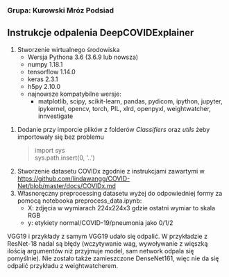 ### Grupa: Kurowski Mróz Podsiad

## Instrukcje odpalenia DeepCOVIDExplainer

1. Stworzenie wirtualnego środowiska
	- Wersja Pythona 3.6 (3.6.9 lub nowsza)
	- numpy 1.18.1
	- tensorflow 1.14.0
	- keras 2.3.1
	- h5py 2.10.0
	- najnowsze kompatybilne wersje: 
		- matplotlib, scipy, scikit-learn, pandas, pydicom, ipython, jupyter, ipykernel, opencv, torch, PIL, xlrd, openpyxl, weightwatcher, innvestigate
<!--- 2. Instalacja CUDA (?) --->
1. Dodanie przy imporcie plików z folderów *Classifiers* oraz *utils* żeby importowały się bez problemu
	> import sys  
	> sys.path.insert(0, '..')
1. Stworzenie datasetu COVIDx zgodnie z instrukcjami zawartymi w https://github.com/lindawangg/COVID-Net/blob/master/docs/COVIDx.md
1. Własnoręczny preprocessing datasetu wyżej do odpowiedniej formy za pomocą notebooka preprocess_data.ipynb:
	- X: zdjęcia w wymiarach 224x224x3 gdzie ostatni wymiar to skala RGB
	- y: etykiety normal/COVID-19/pneumonia jako 0/1/2

<!--- Notebook z kodem: https://nbviewer.jupyter.org/github/z-mrozu/2021L-WB-DL-1/blob/main/KurowskiMrozPodsiad/preprocess-data.ipynb  --->
VGG19 i przykłady z samym VGG19 udało się odpalić. W przykładzie z ResNet-18 nadal są błędy (wczytywanie wag, wywoływanie z więszką ilością argumentów niż przyjmuje model, sam network odpala się pomyślnie). Nie zostało także zamieszczone DenseNet161, więc nie da się odpalić przykładu z weightwatcherem. 
